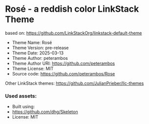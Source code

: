 # Rosé - a reddish color LinkStack Theme
based on: https://github.com/LinkStackOrg/linkstack-default-theme
                                                                                                                                                                         
*	Theme Name: Rosé
*	Theme Version: pre-release
*	Theme Date: 2025-03-13
*	Theme Author: peterambos
*	Theme Author URI: https://github.com/peterambos
*	Theme License: MIT
*	Source code: https://github.com/peterambos/Rose

Other LinkStack themes: https://github.com/JulianPrieber/llc-themes

### Used assets:
* Built using:
* https://github.com/dhg/Skeleton
* License: MIT

